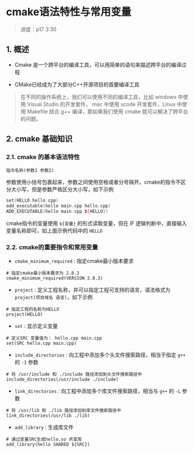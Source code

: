 # cmake语法特性与常用变量

> 进度：p17 3:30

## 1. 概述

- Cmake 是一个跨平台的编译工具，可以用简单的语句来描述跨平台的编译过程

- CMake已经成为了大部分C++开源项目的首要编译工具

> 在不同的操作系统上，我们可以使用不同的编译工具，比如 windows 中使用 Visual Studio 的开发套件， mac 中使用 xcode 开发套件，Linux 中使用 Makefile 结合 g++ 编译，那如果我们使用 cmake 就可以解决了跨平台的问题。


## 2. cmake 基础知识

### 2.1. cmake 的基本语法特性

```shell
指令名称(参数1 参数2)
```

参数使用小括号包裹起来，参数之间使用空格或者分号隔开。cmake的指令不区分大小写，但是参数严格区分大小写，如下示例

```cpp
set(HELLO hello.cpp)
add_executable(hello main.cpp hello.cpp)
ADD_EXECUTABLE(hello main.cpp ${HELLO})
```

cmake指令的变量使用 `${变量}` 的形式读取变量，但在 IF 逻辑判断中，直接输入变量名称即可，如上面示例代码中的 `HELLO`

### 2.2. cmake的重要指令和常用变量

- `cmake_minimum_required` : 指定cmake最小版本要求

```shell
# 指定cmake最小版本要求为 2.8.3
cmake_minimum_required(VERSION 2.8.3)
```

- `project` : 定义工程名称，并可以指定工程可支持的语言，语法格式为 `project(项目域名 语言)`，如下示例

```shell
# 指定工程的名称为HELLO
project(HELLO)
```

- `set` : 显示定义变量

```shell
# 定义SRC 变量值为： hello.cpp main.cpp
set(SRC hello.cpp main.cpp)
```

- `include_directories` : 向工程中添加多个头文件搜索路径，相当于指定 `g++` 的 `-I` 参数

```shell
# 将 /usr/include 和 ./include 路径添加到头文件搜索路径中
include_directories(/usr/include ./include)
```

- `link_directories` : 向工程中添加多个库文件搜索路径，相当与 `g++` 的 `-L` 参数

```shell
# 将 /usr/lib 和 ./lib 路径添加到库文件搜索路径中
link_directories(/usr/lib ./lib)
```

- `add_library` : 生成库文件

```shell
# 通过变量SRC生成hello.so 共享库
add_library(hello SHARED ${SRC})
```








